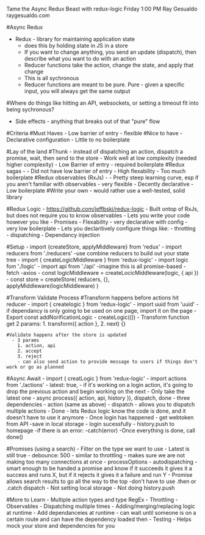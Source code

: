Tame the Async Redux Beast with redux-logic
Friday 1:00 PM
Ray Gesualdo
raygesualdo.com


#Async Redux
  - Redux - library for maintaining application state
    - does this by holding state in JS in a store
    - If you want to change anything, you send an update (dispatch), then describe what you want to do with an action
    - Reducer functions take the action, change the state, and apply that change
    - This is all sychronous
    - Reducer functions are meant to be pure. Pure - given a specific input, you will always get the same output
  
#Where do things like hitting an API, websockets, or setting a timeout fit into being sychronous?
  - Side effects - anything that breaks out of that "pure" flow

#Criteria
  #Must Haves
    - Low barrier of entry
    - flexible 
  #Nice to have 
    - Declarative configuration
    - Little to no boilerplate
  
  #Lay of the land
    #Thunk - instead of dispatching an action, dispatch a promise, wait, then send to the store
      - Work well at low complexity (needed higher complexity)
      - Low Barrier of entry
      - required boilerplate
    #Redux sagas - 
      - Did not have low barrier of entry
      - High flexability
      - Too much boilerplate
    #Redux observables (RxJs) - 
      - Pretty steep learning curve, esp if you aren't familiar with observables
      - very flexible 
      - Decently declarative
      - Low boilerplate
    #Write your own
      - would rather use a well-tested, solid library 

  #Redux Logic 
    - https://github.com/jeffbski/redux-logic
    - Built ontop of RxJs, but does not require you to know observables
    - Lets you write your code however you like
      - Promises
    - Flexability
    - very declarative with config
    - very low boilerplate
    - Lets you declaritively configure things like: 
      - throtting 
      - dispatching
    - Dependancy injection
  
  #Setup
    - import {createStore, applyMiddleware} from 'redux'
    - import reducers from './reducers'
      -use combine reducers to build out your state tree
    - import { createLogicMiddleware } from 'redux-logic'
    - import logic fom './logic'
    - import api from './api'
      -imagine this is all promise-based 
        -fetch
        -axios
    - const logicMiddleware = createLocicMiddleware(logic, { api })
    - const store = createStore(
        reducers,
        {},
        applyMiddleware(logicMiddleware)
      )
  
  #Transform Validate Process
    #Transform happens before actions hit reducer
      - import { createlogic } from 'redux-logic'
      - import uuid from 'uuid'
        -if dependancy is only going to be used on one page, import it on the page
      - Export const addNorificationLogic - createLogic(())
      - Transform function get 2 params:
        1. transform({ action },
        2. next) {}

    #Validate happens after the store is updated
      - 3 params
        1. action, api
        2. accept
        3. reject
        - can also send action to provide message to users if things don't work or go as planned
  
  #Async Await 
    - import { creatLogic } from 'redux-logic'
    - import actions from './actions'
    - latest: true,
      - if it's working on a login action, it's going to drop the previous action and begin working on the next
      - Only take the latest one
    - async process({ action, api, history }), dispatch, done 
      - three dependencies 
        - action (same as above)
        - dispatch - allows you to dispatch multiple actions
        - Done - lets Redux logic know the code is done, and it doesn't have to use it anymore
    - Once login has happened
      - get webtoken from API
        -save in local storage
      - login sucessfully
      - history.push to homepage
    -if there is an error: 
      -catch(error)
    -Once everything is done, call done()

  #Promises (using a search)
    - Filter on the type we want to use
    - Latest is still true
    - debounce: 500
      - similar to throttling
      - makes sure we are not making too many connections at once
    - processOptions 
      - autodispatching - smart enough to be handed a promise and know if it succeeds it gives it a success and runs X, but if it rejects it gives it a failure and run Y
    - Promise allows search results to go all the way to the top
      -don't have to use .then or .catch dispatch
    - Not setting local storage
    - Not doing history.push

  #More to Learn
    - Multiple action types and type RegEx
    - Throttling 
    - Observables
    - Dispatching multiple times
    - Adding/merging/replacing logic at runtime
    - Add dependanceies at runtime
      - can wait until someone is on a certain route and can have the dependency loaded then
    - Testing 
      - Helps mock your store and dependencies for you
    






